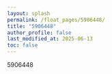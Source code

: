 ```yaml
---
layout: splash
permalink: /float_pages/5906448/
title: "5906448"
author_profile: false
last_modified_at: 2025-06-13
toc: false
---
```

 
5906448
